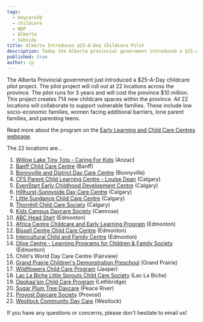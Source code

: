 ```yaml
---
tags:
  - DaycareIQ
  - childcare
  - NDP
  - Alberta
  - Subsidy
title: Alberta Introduces $25-A-Day Childcare Pilot
description: Today the Alberta provincial government introduced a $25-A-Day childcare pilot.
published: true
author: cp
---
```

The Alberta Provincial government just introduced a $25-A-Day childcare pilot project.  The pilot project will roll out at 22 locations across the province.  The pilot runs for 3 years and will cost the province $10 million.  This project creates 714 new childcare spaces within the province.  All 22 locations will collaborate to support vulnerable families.  These include low socio-economic families, women facing additional barriers, lone parent families, and parenting teens.

Read more about the program on the [Early Learning and Child Care Centres webpage](https://www.alberta.ca/early-learning-child-care-centres.aspx).

The 22 locations are...

1. [Willow Lake Tiny Tots - Caring For Kids](https://www.facebook.com/Willow-Lake-Tiny-Tots-Caring-for-KIDS-1020143541368715/) (Anzac)
2. [Banff Child Care Centre](http://www.daycareiq.com/locations/banff-child-care-centre) (Banff)
3. [Bonnyville and District Day Care Centre](http://www.daycareiq.com/locations/bonnyville-and-district-daycare) (Bonnyville)
4. [CFS Parent Child Learning Centre - Louise Dean](http://www.daycareiq.com/locations/cfs-parent-child-learning-centre-louise-dean) (Calgary)
5. [EvenStart Early Childhood Development Centre](http://www.daycareiq.com/locations/the-heartland-agency-evenstart) (Calgary)
6. [Hillhurst-Sunnyside Day Care Centre](http://www.daycareiq.com/locations/hillhurst-sunnyside-day-care) (Calgary)
7. [Little Sundance Child Care Centre](http://www.daycareiq.com/locations/metis-calgary-family-services-society-little-sundance-childcare-centre) (Calgary)
8. [Thornhill Child Care Society](http://www.thornhillchildcare.com/) (Calgary)
9. [Kids Campus Daycare Society](http://www.daycareiq.com/locations/kids-campus-day-care) (Camrose)
10. [ABC Head Start](http://www.abcheadstart.org/) (Edmonton)
11. [Africa Centre Childcare and Early Learning Program](http://africacentre.ca/) (Edmonton)
12. [Bissell Centre Child Care Centre](http://www.daycareiq.com/locations/bissell-centre-early-childhood-program) (Edmonton)
13. [Intercultural Child and Family Centre](http://www.daycareiq.com/locations/intercultural-child-and-family-centre) (Edmonton)
14. [Olive Centre - Learning Programs for Children & Family Society](http://www.daycareiq.com/locations/oliver-centre-learning-programs-for-children-family-society) (Edmonton)
15. Child's World Day Care Centre (Fairview)
16. [Grand Prairie Children's Demonstration Preschool](https://www.gprc.ab.ca/community/child_centre.html) (Grand Prairie)
17. [Wildflowers Child Care Program](http://www.jasper-alberta.com/2174/Wildflowers-Childcare) (Jasper)
18. [Lac La Biche Little Sprouts Child Care Society](https://www.facebook.com/pages/Lac-la-Biche-Little-Sprouts-Childcare-Program/1075980845758412) (Lac La Biche)
19. [Opokaa'sin Child Care Program](http://www.daycareiq.com/locations/opokaa-sin-childcare-centre) (Lethbridge)
20. [Sugar Plum Tree Daycare](http://www.daycareiq.com/locations/sugar-plum-tree-day-care-centre) (Peace River)
21. [Provost Daycare Society](http://www.dreamscreatethefuture.ca/business.php?id=86) (Provost)
22. [Westlock Community Day Care](http://www.daycareiq.com/locations/westlock-community-day-care) (Westlock)

If you have any questions or concerns, please don't hesitate to email us!


